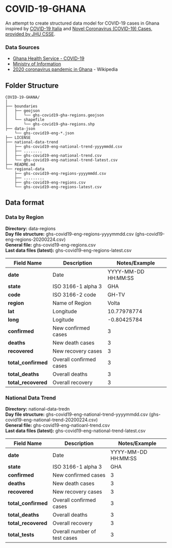 # COVID-19-GHANA
An attempt to create structured data model for COVID-19 cases in Ghana inspired by [COVID-19 Italia](https://github.com/pcm-dpc/COVID-19) and [Novel Coronavirus (COVID-19) Cases, provided by JHU CSSE](https://github.com/CSSEGISandData/COVID-19/tree/master/csse_covid_19_data/csse_covid_19_daily_reports).

### Data Sources

* [Ghana Health Service - COVID-19](https://www.ghanahealthservice.org/covid19/)
* [Ministry of Information](https://twitter.com/moigovgh/)
* [2020 coronavirus pandemic in Ghana](https://en.wikipedia.org/wiki/2020_coronavirus_pandemic_in_Ghana) - Wikipedia


## Folder Structure

```
COVID-19-GHANA/
│
├── boundaries
│   ├── geojson
│   │   └── ghs-covid19-gha-regions.geojson
│   └── shapefile
│       └── ghs-covid19-gha-regions.shp
├── data-json
    └── ghs-covid19-eng-*.json
├── LICENSE
├── national-data-trend
│   ├── ghs-covid19-eng-national-trend-yyyymmdd.csv
│   ├── ........
│   ├── ghs-covid19-eng-national-trend.csv
│   └── ghs-covid19-eng-national-trend-latest.csv
├── README.md
└── regional-data
    ├── ghs-covid19-eng-regions-yyyymmdd.csv
    ├── .........
    ├── ghs-covid19-eng-regions.csv
    └── ghs-covid19-eng-regions-latest.csv
```
## Data format

### Data by Region

**Directory:** data-regions<br>
**Day file structure:** ghs-covid19-eng-regions-yyyymmdd.csv (ghs-covid19-eng-regions-20200224.csv)<br>
**General file:** ghs-covid19-eng-regions.csv<br>
**Last data files (latest):** ghs-covid19-eng-regions-latest.csv

|Field Name       |Description             |Notes/Example          |
|-----------------|------------------------|-----------------------|
|**date**             | Date                   | YYYY-MM-DD HH:MM:SS   |
|**state**            | ISO 3166-1 alpha 3     | GHA                   |  
|**code**             | ISO 3166-2 code        | GH-TV                 |  
|**region**           | Name of Region         | Volta                 |  
|**lat**              | Longitude              |  10.77978774          |  
|**long**             | Logitude               | -0.80425784           |
|**confirmed**        | New confirmed cases    | 3                     |
|**deaths**           | New death cases        | 3                     |
|**recovered**        | New recovery cases     | 3                     |
|**total_confirmed**  | Overall confirmed cases | 3                     |
|**total_deaths**     | Overall deaths         | 3                     |
|**total_recovered**  | Overall recovery       | 3                     |


### National Data Trend

**Directory:** national-data-tredn<br>
**Day file structure:** ghs-covid19-eng-national-trend-yyyymmdd.csv (ghs-covid19-eng-national-trend-20200224.csv)<br>
**General file:** ghs-covid19-eng-natioanl-trend.csv<br>
**Last data files (latest):** ghs-covid19-eng-national-trend-latest.csv

|Field Name       |Description             |Notes/Example          |
|-----------------|------------------------|-----------------------|
|**date**             | Date                   | YYYY-MM-DD HH:MM:SS   |
|**state**            | ISO 3166-1 alpha 3     | GHA                   |  
|**confirmed**        | New confirmed cases    | 3                     |
|**deaths**           | New death cases        | 3                     |
|**recovered**        | New recovery cases     | 3                     |
|**total_confirmed**  | Overall confirmed cases | 3                     |
|**total_deaths**     | Overall deaths         | 3                     |
|**total_recovered**  | Overall recovery       | 3                     |
|**total_tests**  | Overall number of test cases       | 3                     |
